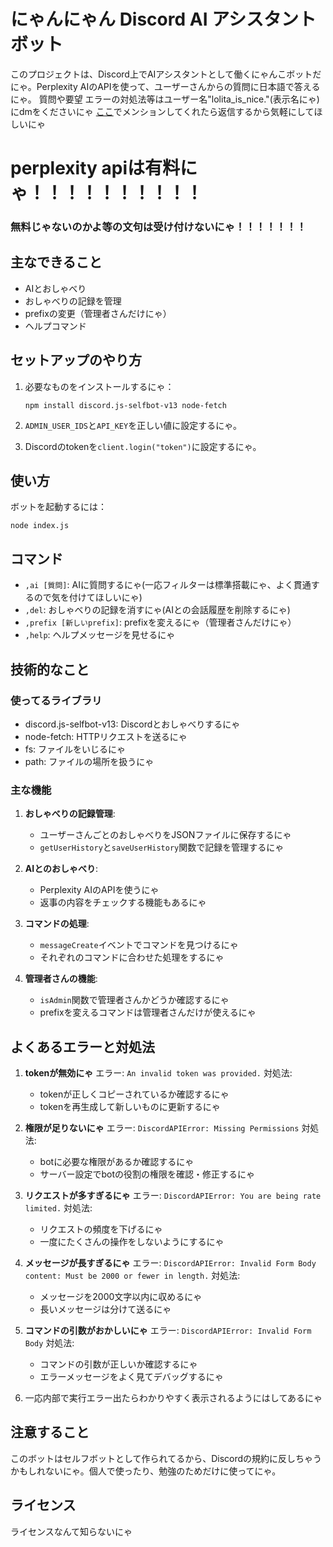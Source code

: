 # にゃんにゃん Discord AI アシスタントボット

このプロジェクトは、Discord上でAIアシスタントとして働くにゃんこボットだにゃ。Perplexity AIのAPIを使って、ユーザーさんからの質問に日本語で答えるにゃ。
質問や要望 エラーの対処法等はユーザー名"lolita_is_nice."(表示名にゃ)にdmをくださいにゃ
[ここ](https://discord.gg/aa-bot)でメンションしてくれたら返信するから気軽にしてほしいにゃ

# perplexity apiは有料にゃ！！！！！！！！！！
### 無料じゃないのかよ等の文句は受け付けないにゃ！！！！！！！

## 主なできること

- AIとおしゃべり
- おしゃべりの記録を管理
- prefixの変更（管理者さんだけにゃ）
- ヘルプコマンド

## セットアップのやり方

1. 必要なものをインストールするにゃ：
   ```
   npm install discord.js-selfbot-v13 node-fetch
   ```

2. `ADMIN_USER_IDS`と`API_KEY`を正しい値に設定するにゃ。

3. Discordのtokenを`client.login("token")`に設定するにゃ。

## 使い方

ボットを起動するには：

```
node index.js
```

## コマンド

- `,ai [質問]`: AIに質問するにゃ(一応フィルターは標準搭載にゃ、よく貫通するので気を付けてほしいにゃ)
- `,del`: おしゃべりの記録を消すにゃ(AIとの会話履歴を削除するにゃ)
- `,prefix [新しいprefix]`: prefixを変えるにゃ（管理者さんだけにゃ）
- `,help`: ヘルプメッセージを見せるにゃ

## 技術的なこと

### 使ってるライブラリ

- discord.js-selfbot-v13: Discordとおしゃべりするにゃ
- node-fetch: HTTPリクエストを送るにゃ
- fs: ファイルをいじるにゃ
- path: ファイルの場所を扱うにゃ

### 主な機能

1. **おしゃべりの記録管理**:
   - ユーザーさんごとのおしゃべりをJSONファイルに保存するにゃ
   - `getUserHistory`と`saveUserHistory`関数で記録を管理するにゃ

2. **AIとのおしゃべり**:
   - Perplexity AIのAPIを使うにゃ
   - 返事の内容をチェックする機能もあるにゃ

3. **コマンドの処理**:
   - `messageCreate`イベントでコマンドを見つけるにゃ
   - それぞれのコマンドに合わせた処理をするにゃ

4. **管理者さんの機能**:
   - `isAdmin`関数で管理者さんかどうか確認するにゃ
   - prefixを変えるコマンドは管理者さんだけが使えるにゃ

## よくあるエラーと対処法

1. **tokenが無効にゃ**
   エラー: `An invalid token was provided.`
   対処法: 
   - tokenが正しくコピーされているか確認するにゃ
   - tokenを再生成して新しいものに更新するにゃ

2. **権限が足りないにゃ**
   エラー: `DiscordAPIError: Missing Permissions`
   対処法:
   - botに必要な権限があるか確認するにゃ
   - サーバー設定でbotの役割の権限を確認・修正するにゃ

3. **リクエストが多すぎるにゃ**
   エラー: `DiscordAPIError: You are being rate limited.`
   対処法:
   - リクエストの頻度を下げるにゃ
   - 一度にたくさんの操作をしないようにするにゃ

4. **メッセージが長すぎるにゃ**
   エラー: `DiscordAPIError: Invalid Form Body content: Must be 2000 or fewer in length.`
   対処法:
   - メッセージを2000文字以内に収めるにゃ
   - 長いメッセージは分けて送るにゃ

5. **コマンドの引数がおかしいにゃ**
   エラー: `DiscordAPIError: Invalid Form Body`
   対処法:
   - コマンドの引数が正しいか確認するにゃ
   - エラーメッセージをよく見てデバッグするにゃ

6. 一応内部で実行エラー出たらわかりやすく表示されるようにはしてあるにゃ

## 注意すること
このボットはセルフボットとして作られてるから、Discordの規約に反しちゃうかもしれないにゃ。個人で使ったり、勉強のためだけに使ってにゃ。

## ライセンス
ライセンスなんて知らないにゃ
